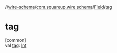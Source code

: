 //[wire-schema](../../../index.md)/[com.squareup.wire.schema](../index.md)/[Field](index.md)/[tag](tag.md)

# tag

[common]\
val [tag](tag.md): [Int](https://kotlinlang.org/api/latest/jvm/stdlib/kotlin/-int/index.html)
